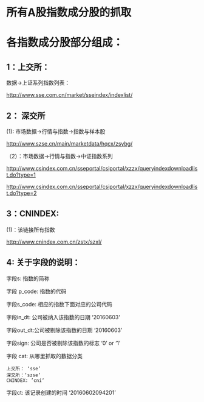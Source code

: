 所有A股指数成分股的抓取
=======================

各指数成分股部分组成：
====================

1：上交所：
----------
数据->上证系列指数列表：

http://www.sse.com.cn/market/sseindex/indexlist/
    
2： 深交所
---------
(1): 市场数据->行情与指数->指数与样本股

  http://www.szse.cn/main/marketdata/hqcx/zsybg/
  
（2）：市场数据->行情与指数->中证指数系列

  http://www.csindex.com.cn/sseportal/csiportal/xzzx/queryindexdownloadlist.do?type=1
  
  http://www.csindex.com.cn/sseportal/csiportal/xzzx/queryindexdownloadlist.do?type=2
  
  
3：CNINDEX:
----------
(1)：该链接所有指数

http://www.cnindex.com.cn/zstx/szxl/

4: 关于字段的说明：
---------------
字段s: 指数的简称

字段 p_code: 指数的代码

字段s_code: 相应的指数下面对应的公司代码

字段in_dt: 公司被纳入该指数的日期		‘20160603’

字段out_dt:公司被剔除该指数的日期		‘20160603’

字段sign: 公司是否被剔除该指数的标志		‘0’ or ‘1’

字段 cat: 从哪里抓取的数据分类

	上交所： ‘sse’
	深交所：‘szse‘
	CNINDEX: ’cni‘
	
字段ct: 该记录创建的时间 ‘20160602094201’


